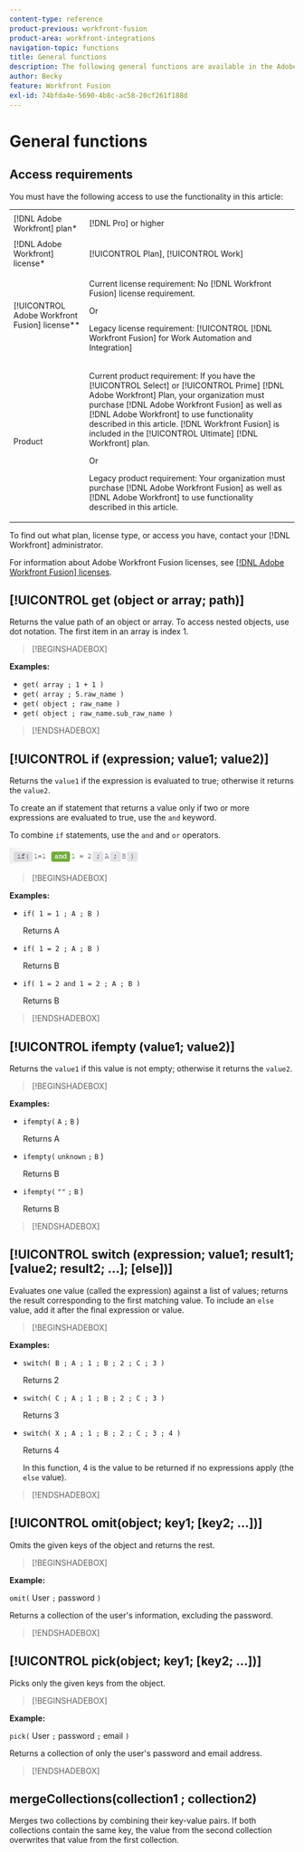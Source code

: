 ```yaml
---
content-type: reference
product-previous: workfront-fusion
product-area: workfront-integrations
navigation-topic: functions
title: General functions
description: The following general functions are available in the Adobe Workfront Fusion mapping panel.
author: Becky
feature: Workfront Fusion
exl-id: 74bfda4e-5690-4b8c-ac58-20cf261f188d
---
```

# General functions

## Access requirements

You must have the following access to use the functionality in this article:

<table style="table-layout:auto">
 <col> 
 <col> 
 <tbody> 
  <tr> 
   <td role="rowheader">[!DNL Adobe Workfront] plan*</td> 
   <td> <p>[!DNL Pro] or higher</p> </td> 
  </tr> 
  <tr data-mc-conditions=""> 
   <td role="rowheader">[!DNL Adobe Workfront] license*</td> 
   <td> <p>[!UICONTROL Plan], [!UICONTROL Work]</p> </td> 
  </tr> 
  <tr> 
   <td role="rowheader">[!UICONTROL Adobe Workfront Fusion] license**</td> 
   <td>
   <p>Current license requirement: No [!DNL Workfront Fusion] license requirement.</p>
   <p>Or</p>
   <p>Legacy license requirement: [!UICONTROL [!DNL Workfront Fusion] for Work Automation and Integration] </p>
   </td> 
  </tr> 
  <tr> 
   <td role="rowheader">Product</td> 
   <td>
   <p>Current product requirement: If you have the [!UICONTROL Select] or [!UICONTROL Prime] [!DNL Adobe Workfront] Plan, your organization must purchase [!DNL Adobe Workfront Fusion] as well as [!DNL Adobe Workfront] to use functionality described in this article. [!DNL Workfront Fusion] is included in the [!UICONTROL Ultimate] [!DNL Workfront] plan.</p>
   <p>Or</p>
   <p>Legacy product requirement: Your organization must purchase [!DNL Adobe Workfront Fusion] as well as [!DNL Adobe Workfront] to use functionality described in this article.</p>
   </td> 
  </tr> 
 </tbody> 
</table>

To find out what plan, license type, or access you have, contact your [!DNL Workfront] administrator.

For information about Adobe Workfront Fusion licenses, see [[!DNL Adobe Workfront Fusion] licenses](/help/workfront-fusion/set-up-and-manage-workfront-fusion/licensing-operations-overview/license-automation-vs-integration.md).

## [!UICONTROL get (object or array; path)]

Returns the value path of an object or array. To access nested objects, use dot notation. The first item in an array is index 1.

>[!BEGINSHADEBOX]

**Examples:** 

* `get( array ; 1 + 1 )`
* `get( array ; 5.raw_name )`
* `get( object ; raw_name )`
* `get( object ; raw_name.sub_raw_name )`

>[!ENDSHADEBOX]

## [!UICONTROL if (expression; value1; value2)]

Returns the `value1` if the expression is evaluated to true; otherwise it returns the `value2`.

To create an if statement that returns a value only if two or more expressions are evaluated to true, use the `and` keyword. 

To combine `if` statements, use the `and` and `or` operators.

![and operator](assets/and-in-if-statement.png)

>[!BEGINSHADEBOX]

**Examples:** 

* `if( 1 = 1 ; A ; B )`

    Returns A

* `if( 1 = 2 ; A ; B )`

   Returns B

* `if( 1 = 2 and 1 = 2 ; A ; B )`

    Returns B

>[!ENDSHADEBOX]

## [!UICONTROL ifempty (value1; value2)]

Returns the `value1` if this value is not empty; otherwise it returns the `value2`.

>[!BEGINSHADEBOX]

**Examples:** 

* `ifempty(` `A` `;` `B` )

   Returns A

* `ifempty(` `unknown` `;` `B` )

   Returns B

* `ifempty(` `""` `;` `B` )

   Returns B

>[!ENDSHADEBOX]

## [!UICONTROL switch (expression; value1; result1; [value2; result2; ...]; [else])]

Evaluates one value (called the expression) against a list of values; returns the result corresponding to the first matching value. To include an  `else` value, add it after the final expression or value.

>[!BEGINSHADEBOX]

**Examples:** 

* `switch( B ; A ; 1 ; B ; 2 ; C ; 3 )`

   Returns 2

* `switch( C ; A ; 1 ; B ; 2 ; C ; 3 )`

   Returns 3

* `switch( X ; A ; 1 ; B ; 2 ; C ; 3 ; 4 )`

   Returns 4
   
   In this function, 4 is the value to be returned if no expressions apply (the `else` value).

>[!ENDSHADEBOX]

## [!UICONTROL omit(object; key1; [key2; ...])]

Omits the given keys of the object and returns the rest.

>[!BEGINSHADEBOX]

**Example:**

`omit(` User `;` password `)`

Returns a collection of the user's information, excluding the password.

>[!ENDSHADEBOX]

## [!UICONTROL pick(object; key1; [key2; ...])]

Picks only the given keys from the object.

>[!BEGINSHADEBOX]

**Example:** 

`pick(` User `;` password `;` email `)`

Returns a collection of only the user's password and email address.

>[!ENDSHADEBOX]

## mergeCollections(collection1 ; collection2)

Merges two collections by combining their key-value pairs. If both collections contain the same key, the value from the second collection overwrites that value from the first collection.
